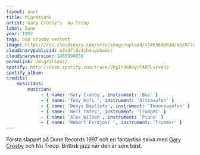 ```yaml
---
layout: post
title: Migrations
artist: Gary Crosby's  Nu Troop
label: Dune
year: 1997
tags: bop crosby sextett
image: https://res.cloudinary.com/urre/image/upload/v1465690038/m3a97l0v4ihsugokaezi.jpg
cloudinarypublicid: m3a97l0v4ihsugokaezi
cloudinaryversion: 1465690038
permalink: /migrations/
spotify: http://open.spotify.com/track/2kgIn9GBRyrTADPLvrvo9J
spotify_album: 
credits:
    musicians:
        musician:
             - { name: 'Gary Crosby', instrument: 'Bas' }
             - { name: 'Tony Kofi ', instrument: 'Altsaxofon' }
             - { name: 'Denys Baptiste', instrument: 'Tenorsaxofon' }
             - { name: 'Neil Yates', instrument: 'Trumpet' }
             - { name: 'Alex Wilson', instrument: 'Piano' }
             - { name: 'Robert Fordjour ', instrument: 'Trummor' }
---
```


<div>Första släppet på Dune Records 1997 och en fantastisk skiva med <a href="http://en.wikipedia.org/wiki/Gary_Crosby_(bassist)">Gary Crosby</a> och Nu Troop. Brittisk jazz när den är som bäst.</div>